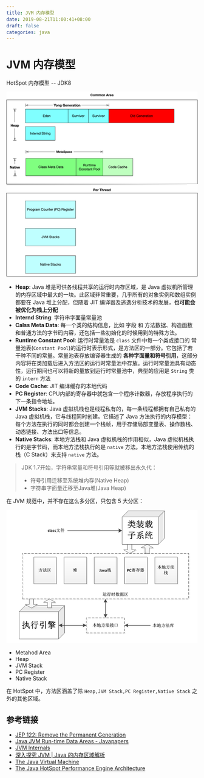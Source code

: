 ```yaml
---
title: JVM 内存模型
date: 2019-08-21T11:00:41+08:00
draft: false
categories: java
---
```


# JVM 内存模型

HotSpot 内存模型 -- JDK8

![image](./images/2019-04-12-11-21-50.png)

 - **Heap**: Java 堆是可供各线程共享的运行时内存区域，是 Java 虚拟机所管理的内存区域中最大的一块。此区域非常重要，几乎所有的对象实例和数组实例都要在 Java 堆上分配，但随着 JIT 编译器及逃逸分析技术的发展，**也可能会被优化为栈上分配**
 - **Internd String**: 字符串字面量常量池
 - **Calss Meta Data**: 每一个类的结构信息，比如 字段 和 方法数据、构造函数和普通方法的字节码内容，还包括一些初始化的时候用到的特殊方法。
 - **Runtime Constant Pool**: 运行时常量池是 `class` 文件中每一个类或接口的 常量池表(`Constant Pool`)的运行时表示形式，是方法区的一部分。它包括了若干种不同的常量。常量池表存放编译器生成的 **各种字面量和符号引用**，这部分内容将在类加载后进入方法区的运行时常量池中存放。运行时常量池具有动态性，运行期间也可以将新的量放到运行时常量池中，典型的应用是 `String` 类的 `intern` 方法
 - **Code Cache**: JIT 编译缓存的本地代码
 - **PC Register**: CPU内部的寄存器中就包含一个程序计数器，存放程序执行的下一条指令地址。
 - **JVM Stacks**: Java 虚拟机栈也是线程私有的，每一条线程都拥有自己私有的Java 虚拟机栈，它与线程同时创建。它描述了 Java 方法执行的内存模型：每个方法在执行的同时都会创建一个栈帧，用于存储局部变量表、操作数栈、动态链接、方法出口等信息。
 - **Native Stacks**: 本地方法栈和 Java 虚拟机栈的作用相似，Java 虚拟机栈执行的是字节码，而本地方法栈执行的是 `native` 方法。本地方法栈使用传统的栈（C Stack）来支持 `native` 方法。

> JDK 1.7开始，字符串常量和符号引用等就被移出永久代：
> - 符号引用迁移至系统堆内存(Native Heap)
> - 字符串字面量迁移至Java堆(Java Heap)

在 JVM 规范中，并不存在这么多分区，只包含 5 大分区：

![image](./images/jvm-architecture.png)

 - Metahod Area
 - Heap
 - JVM Stack
 - PC Register
 - Native Stack

在 HotSpot 中，方法区涵盖了除 `Heap,JVM Stack,PC Register,Native Stack` 之外的其他区域。

## 参考链接

- [JEP 122: Remove the Permanent Generation](http://openjdk.java.net/jeps/122)
- [Java JVM Run-time Data Areas - Javapapers](https://javapapers.com/core-java/java-jvm-run-time-data-areas/#Run_time_Constant_Pool)
- [JVM Internals](http://blog.jamesdbloom.com/JVMInternals.html#constant_pool)
- [深入探究 JVM | Java 的内存区域解析](https://www.sczyh30.com/posts/Java/jvm-memory/)
- [The Java Virtual Machine](http://www.artima.com/insidejvm/ed2/jvm2.html)
- [The Java HotSpot Performance Engine Architecture](https://www.oracle.com/technetwork/java/whitepaper-135217.html)
